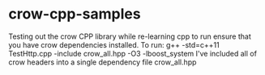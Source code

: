 # crow-cpp-samples
Testing out the crow CPP library while re-learning cpp
to run ensure that you have crow dependencies installed.
To run: 
g++ -std=c++11 TestHttp.cpp -include crow_all.hpp -O3 -lboost_system 
I've included all of crow headers into a single dependency file crow_all.hpp



